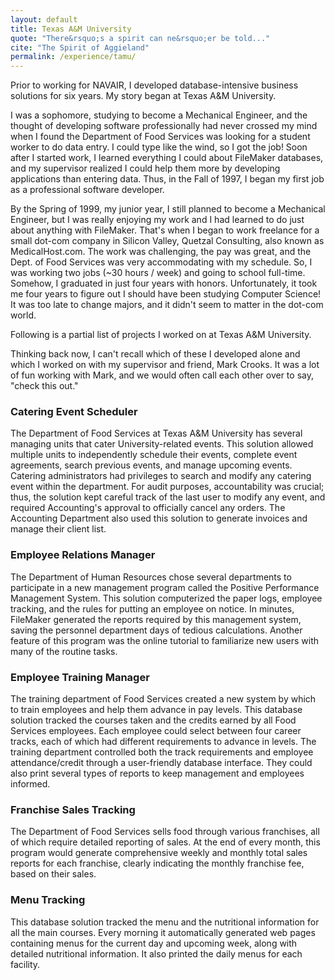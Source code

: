 ```yaml
---
layout: default
title: Texas A&M University
quote: "There&rsquo;s a spirit can ne&rsquo;er be told..."
cite: "The Spirit of Aggieland"
permalink: /experience/tamu/
---
```


<p class="lead" markdown="1">Prior to working for NAVAIR, I developed database-intensive business solutions for six years.  My story began at Texas A&M University.</p>

I was a sophomore, studying to become a Mechanical Engineer, and the thought of developing software professionally had never crossed my mind when I found the Department of Food Services was looking for a student worker to do data entry.  I could type like the wind, so I got the job!  Soon after I started work, I learned everything I could about FileMaker databases, and my supervisor realized I could help them more by developing applications than entering data.  Thus, in the Fall of 1997, I began my first job as a professional software developer.

By the Spring of 1999, my junior year, I still planned to become a Mechanical Engineer, but I was really enjoying my work and I had learned to do just about anything with FileMaker.  That's when I began to work freelance for a small dot-com company in Silicon Valley, Quetzal Consulting, also known as MedicalHost.com.  The work was challenging, the pay was great, and the Dept. of Food Services was very accommodating with my schedule.  So, I was working two jobs (~30 hours / week) and going to school full-time.  Somehow, I graduated in just four years with honors.  Unfortunately, it took me four years to figure out I should have been studying Computer Science!  It was too late to change majors, and it didn't seem to matter in the dot-com world.

Following is a partial list of projects I worked on at Texas A&M University.

Thinking back now, I can't recall which of these I developed alone and which I worked on with my supervisor and friend, Mark Crooks.  It was a lot of fun working with Mark, and we would often call each other over to say, "check this out."

### Catering Event Scheduler

The Department of Food Services at Texas A&M University has several managing units that cater University-related events.  This solution allowed multiple units to independently schedule their events, complete event agreements, search previous events, and manage upcoming events.  Catering administrators had privileges to search and modify any catering event within the department.  For audit purposes, accountability was crucial; thus, the solution kept careful track of the last user to modify any event, and required Accounting's approval to officially cancel any orders.  The Accounting Department also used this solution to generate invoices and manage their client list.

### Employee Relations Manager

The Department of Human Resources chose several departments to participate in a new management program called the Positive Performance Management System.  This solution computerized the paper logs, employee tracking, and the rules for putting an employee on notice.  In minutes, FileMaker generated the reports required by this management system, saving the personnel department days of tedious calculations.  Another feature of this program was the online tutorial to familiarize new users with many of the routine tasks.

### Employee Training Manager

The training department of Food Services created a new system by which to train employees and help them advance in pay levels.  This database solution tracked the courses taken and the credits earned by all Food Services employees.  Each employee could select between four career tracks, each of which had different requirements to advance in levels.  The training department controlled both the track requirements and employee attendance/credit through a user-friendly database interface.  They could also print several types of reports to keep management and employees informed.

### Franchise Sales Tracking

The Department of Food Services sells food through various franchises, all of which require detailed reporting of sales.  At the end of every month, this program would generate comprehensive weekly and monthly total sales reports for each franchise, clearly indicating the monthly franchise fee, based on their sales.

### Menu Tracking

This database solution tracked the menu and the nutritional information for all the main courses.  Every morning it automatically generated web pages containing menus for the current day and upcoming week, along with detailed nutritional information.  It also printed the daily menus for each facility.
